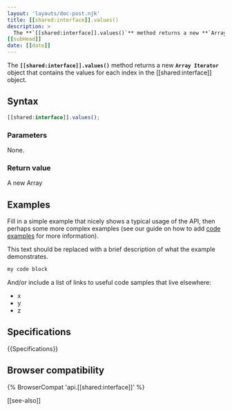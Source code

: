 ```yaml
---
layout: 'layouts/doc-post.njk'
title: [[shared:interface]].values()
description: >
  The **`[[shared:interface]].values()`** method returns a new **`Array Iterator`** object that contains the values for each index in the [[shared:interface]] object.
[[subHead]]
date: [[date]]
---
```


The **`[[shared:interface]].values()`** method returns a new **`Array Iterator`** object that contains the values for each index in the [[shared:interface]] object.

## Syntax

```js
[[shared:interface]].values();
```

### Parameters

None.

### Return value

A new Array

## Examples

Fill in a simple example that nicely shows a typical usage of the API, then perhaps some more complex examples (see our guide on how to add [code examples](/en-US/docs/MDN/Contribute/Structures/Code_examples) for more information).

This text should be replaced with a brief description of what the example demonstrates.

```js
my code block
```

And/or include a list of links to useful code samples that live elsewhere:

*   x
*   y
*   z

## Specifications

{{Specifications}}

## Browser compatibility

{% BrowserCompat 'api.[[shared:interface]]' %}

[[see-also]]